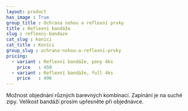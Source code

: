 ```yaml
---
layout: product
has_image : True
group_title : Ochrana nohou a reflexní prvky
title : Reflexní bandáže
slug : reflexni-bandaze
cat_slug : konici
cat_title : Koníci
group_slug : ochrana-nohou-a-reflexni-prvky
pricing:
  - variant : Reflexní bandáže, pony 4ks
    price   : 450
  - variant : Reflexní bandáže, full 4ks
    price   : 490
---
```


Možnost objednání různých barevných kombinací.
Zapínání je na suché zipy.
Velikost bandáží prosím upřesněte při objednávce.

